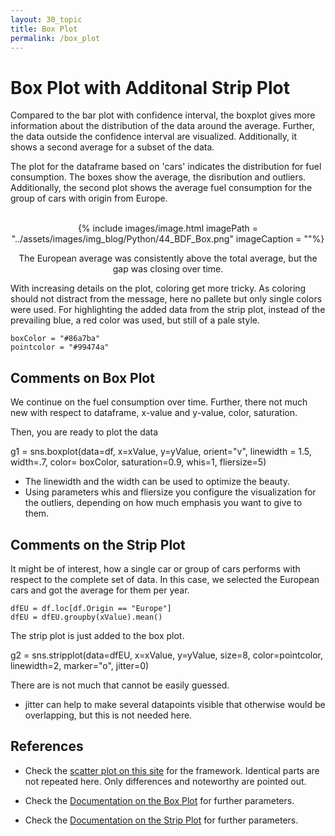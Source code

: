```yaml
---
layout: 30_topic
title: Box Plot
permalink: /box_plot
---
```


# Box Plot with Additonal Strip Plot

Compared to the bar plot with confidence interval, the boxplot gives more information about the distribution of the data around the average. Further, the data outside the confidence interval are visualized. 
Additionally, it shows a second average for a subset of the data.

The plot for the dataframe based on 'cars' indicates the distribution for fuel consumption. The boxes show the average, the disribution and outliers. Additionally, the second plot shows the average fuel consumption for the group of cars with origin from Europe.
<br><br>
<center>

{% include images/image.html imagePath = "../assets/images/img_blog/Python/44_BDF_Box.png" imageCaption =  ""%}

The European average was consistently above the total average, but the gap was closing over time. 

</center>

With increasing details on the plot, coloring get more tricky. 
As coloring should not distract from the message, here no pallete but only single colors were used. 
For highlighting the added data from the strip plot, instead of the prevailing blue, a red color was used, but still of a pale style.

>
    boxColor = "#86a7ba"
    pointcolor = "#99474a" 

## Comments on Box Plot

We continue on the fuel consumption over time. Further, there not much new with respect to dataframe, x-value and y-value, color, saturation. 

Then, you are ready to plot the data

>
g1 = sns.boxplot(data=df, 
    x=xValue, 
    y=yValue, 
    orient="v", 
    linewidth = 1.5, 
    width=.7, 
    color= boxColor, 
    saturation=0.9, 
    whis=1, 
    fliersize=5)

- The linewidth and the width can be used to optimize the beauty. 
- Using parameters whis and fliersize you configure the visualization for the outliers, depending on how much emphasis you want to give to them.

    
## Comments on the Strip Plot


It might be of interest, how a single car or group of cars performs with respect to the complete set of data.
In this case, we selected the European cars and got the average for them per year.

>
    dfEU = df.loc[df.Origin == "Europe"]
    dfEU = dfEU.groupby(xValue).mean()

The strip plot is just added to the box plot.
>
g2 = sns.stripplot(data=dfEU, x=xValue, y=yValue, size=8, color=pointcolor, linewidth=2, marker="o", jitter=0) 

There are is not much that cannot be easily guessed.
- jitter can help to make several datapoints visible that otherwise would be overlapping, but this is not needed here.


## References 

- Check the [scatter plot on this site](scatter_plot) for the framework. Identical parts are not repeated here. Only differences and noteworthy are pointed out.

- Check the [Documentation on the Box Plot](https://seaborn.pydata.org/generated/seaborn.boxplot.html) for further parameters.
- Check the [Documentation on the Strip Plot](https://seaborn.pydata.org/generated/seaborn.stripplot.html) for further parameters.